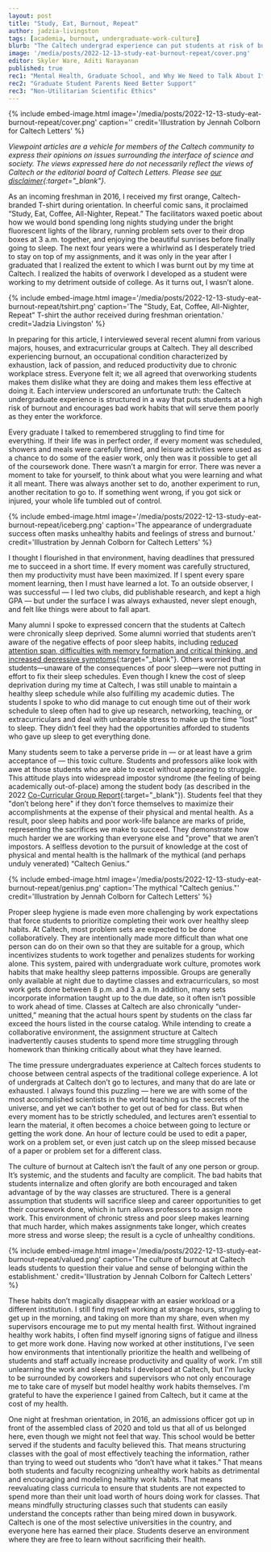 ```yaml
---
layout: post
title: "Study, Eat, Burnout, Repeat"
author: jadzia-livingston
tags: [academia, burnout, undergraduate-work-culture]
blurb: "The Caltech undergrad experience can put students at risk of burnout."
image: '/media/posts/2022-12-13-study-eat-burnout-repeat/cover.png'
editor: Skyler Ware, Aditi Narayanan
published: true
rec1: "Mental Health, Graduate School, and Why We Need to Talk About It"
rec2: "Graduate Student Parents Need Better Support"
rec3: "Non-Utilitarian Scientific Ethics"
---
```


{% include embed-image.html image='/media/posts/2022-12-13-study-eat-burnout-repeat/cover.png' caption='' credit='Illustration by Jennah Colborn for Caltech Letters' %}

*Viewpoint articles are a vehicle for members of the Caltech community to express their opinions on issues surrounding the interface of science and society. The views expressed here do not necessarily reflect the views of Caltech or the editorial board of Caltech Letters. Please see [our disclaimer](https://caltechletters.org/disclaimer/){:target="_blank"}.*


<span class="first-letter">A</span>s an incoming freshman in 2016, I received my first orange, Caltech-branded T-shirt during orientation. In cheerful comic sans, it proclaimed “Study, Eat, Coffee, All-Nighter, Repeat.” The facilitators waxed poetic about how we would bond spending long nights studying under the bright fluorescent lights of the library, running problem sets over to their drop boxes at 3 a.m. together, and enjoying the beautiful sunrises before finally going to sleep. The next four years were a whirlwind as I desperately tried to stay on top of my assignments, and it was only in the year after I graduated that I realized the extent to which I was burnt out by my time at Caltech. I realized the habits of overwork I developed as a student were working to my detriment outside of college. As it turns out, I wasn’t alone.

{% include embed-image.html image='/media/posts/2022-12-13-study-eat-burnout-repeat/tshirt.png' caption='The "Study, Eat, Coffee, All-Nighter, Repeat" T-shirt the author received during freshman orientation.' credit='Jadzia Livingston' %}

In preparing for this article, I interviewed several recent alumni from various majors, houses, and extracurricular groups at Caltech. They all described experiencing burnout, an occupational condition characterized by exhaustion, lack of passion, and reduced productivity due to chronic workplace stress. Everyone felt it; we all agreed that overworking students makes them dislike what they are doing and makes them less effective at doing it. Each interview underscored an unfortunate truth: the Caltech undergraduate experience is structured in a way that puts students at a high risk of burnout and encourages bad work habits that will serve them poorly as they enter the workforce. 

Every graduate I talked to remembered struggling to find time for everything. If their life was in perfect order, if every moment was scheduled, showers and meals were carefully timed, and leisure activities were used as a chance to do some of the easier work, only then was it possible to get all of the coursework done. There wasn’t a margin for error. There was never a moment to take for yourself, to think about what you were learning and what it all meant. There was always another set to do, another experiment to run, another recitation to go to. If something went wrong, if you got sick or injured, your whole life tumbled out of control.

{% include embed-image.html image='/media/posts/2022-12-13-study-eat-burnout-repeat/iceberg.png' caption='The appearance of undergraduate success often masks unhealthy habits and feelings of stress and burnout.' credit='Illustration by Jennah Colborn for Caltech Letters' %}

I thought I flourished in that environment, having deadlines that pressured me to succeed in a short time. If every moment was carefully structured, then my productivity must have been maximized. If I spent every spare moment learning, then I must have learned a lot. To an outside observer, I was successful — I led two clubs, did publishable research, and kept a high GPA — but under the surface I was always exhausted, never slept enough, and felt like things were about to fall apart. 

Many alumni I spoke to expressed concern that the students at Caltech were chronically sleep deprived. Some alumni worried that students aren’t aware of the negative effects of poor sleep habits, including [reduced attention span, difficulties with memory formation and critical thinking, and increased depressive symptoms](https://www.hopkinsmedicine.org/health/wellness-and-prevention/the-effects-of-sleep-deprivation/){:target="_blank"}. Others worried that students—unaware of the consequences of poor sleep—were not putting in effort to fix their sleep schedules.  Even though I knew the cost of sleep deprivation during my time at Caltech, I was still unable to maintain a healthy sleep schedule while also fulfilling my academic duties. The students I spoke to who did manage to cut enough time out of their work schedule to sleep often had to give up research, networking, teaching, or extracurriculars and deal with unbearable stress to make up the time “lost” to sleep. They didn’t feel they had the opportunities afforded to students who gave up sleep to get everything done.

Many students seem to take a perverse pride in — or at least have a grim acceptance of — this toxic culture. Students and professors alike look with awe at those students who are able to excel without appearing to struggle. This attitude plays into widespread impostor syndrome (the feeling of being academically out-of-place) among the student body (as described in the 2022 [Co-Curricular Group Report](https://president.caltech.edu/documents/21447/Caltech_Co-Curricular_Group_C3_Final_Report.pdf){:target="_blank"}). Students feel that they "don’t belong here" if they don't force themselves to maximize their accomplishments at the expense of their physical and mental health. As a result, poor sleep habits and poor work-life balance are marks of pride, representing the sacrifices we make to succeed. They demonstrate how much harder we are working than everyone else and "prove" that we aren’t impostors. A selfless devotion to the pursuit of knowledge at the cost of physical and mental health is the hallmark of the mythical (and perhaps unduly venerated) “Caltech Genius.” 

{% include embed-image.html image='/media/posts/2022-12-13-study-eat-burnout-repeat/genius.png' caption='The mythical "Caltech genius."' credit='Illustration by Jennah Colborn for Caltech Letters' %}

Proper sleep hygiene is made even more challenging by work expectations that force students to prioritize completing their work over healthy sleep habits. At Caltech, most problem sets are expected to be done collaboratively. They are intentionally made more difficult than what one person can do on their own so that they are suitable for a group, which incentivizes students to work together and penalizes students for working alone. This system, paired with undergraduate work culture, promotes work habits that make healthy sleep patterns impossible. Groups are generally only available at night due to daytime classes and extracurriculars, so most work gets done between 8 p.m. and 3 a.m. In addition, many sets incorporate information taught up to the due date, so it often isn’t possible to work ahead of time. Classes at Caltech are also chronically “under-unitted,” meaning that the actual hours spent by students on the class far exceed the hours listed in the course catalog. While intending to create a collaborative environment, the assignment structure at Caltech inadvertently causes students to spend more time struggling through homework than thinking critically about what they have learned.

The time pressure undergraduates experience at Caltech forces students to choose between central aspects of the traditional college experience. A lot of undergrads at Caltech don’t go to lectures, and many that do are late or exhausted. I always found this puzzling — here we are with some of the most accomplished scientists in the world teaching us the secrets of the universe, and yet we can’t bother to get out of bed for class. But when every moment has to be strictly scheduled, and lectures aren’t essential to learn the material, it often becomes a choice between going to lecture or getting the work done. An hour of lecture could be used to edit a paper, work on a problem set, or even just catch up on the sleep missed because of a paper or problem set for a different class.

The culture of burnout at Caltech isn’t the fault of any one person or group. It’s systemic, and the students and faculty are complicit. The bad habits that students internalize and often glorify are both encouraged and taken advantage of by the way classes are structured. There is a general assumption that students will sacrifice sleep and career opportunities to get their coursework done, which in turn allows professors to assign more work. This environment of chronic stress and poor sleep makes learning that much harder, which makes assignments take longer, which creates more stress and worse sleep; the result is a cycle of unhealthy conditions. 

{% include embed-image.html image='/media/posts/2022-12-13-study-eat-burnout-repeat/valued.png' caption='The culture of burnout at Caltech leads students to question their value and sense of belonging within the establishment.' credit='Illustration by Jennah Colborn for Caltech Letters' %}

These habits don’t magically disappear with an easier workload or a different institution. I still find myself working at strange hours, struggling to get up in the morning, and taking on more than my share, even when my supervisors encourage me to put my mental health first. Without ingrained healthy work habits, I often find myself ignoring signs of fatigue and illness to get more work done. Having now worked at other institutions, I've seen how environments that intentionally prioritize the health and wellbeing of students and staff actually increase productivity and quality of work. I'm still unlearning the work and sleep habits I developed at Caltech, but I'm lucky to be surrounded by coworkers and supervisors who not only encourage me to take care of myself but model healthy work habits themselves. I'm grateful to have the experience I gained from Caltech, but it came at the cost of my health.

One night at freshman orientation, in 2016, an admissions officer got up in front of the assembled class of 2020 and told us that all of us belonged here, even though we might not feel that way. This school would be better served if the students and faculty believed this. That means structuring classes with the goal of most effectively teaching the information, rather than trying to weed out students who “don’t have what it takes.” That means both students and faculty recognizing unhealthy work habits as detrimental and encouraging and modeling healthy work habits. That means reevaluating class curricula to ensure that students are not expected to spend more than their unit load worth of hours doing work for classes. That means mindfully structuring classes such that students can easily understand the concepts rather than being mired down in busywork. Caltech is one of the most selective universities in the country, and everyone here has earned their place. Students deserve an environment where they are free to learn without sacrificing their health.

